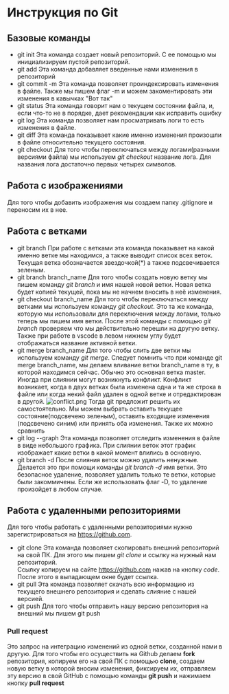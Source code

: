 # Инструкция по Git

## Базовые команды
* git init
Эта команда создает новый репозиторий. С ее помощью мы инициализируем пустой репозиторий.
* git add
Эта команда добавляет введенные нами изменения в репозиторий
* git commit -m
Эта команда позволяет проиндексировать изменения в файле. Также мы пишем флаг -m и можем закоментировать эти изменения в кавычках "Вот так"
* git status
Эта команда говорит нам о текущем состоянии файла, и,  если что-то не в порядке, дает рекомендации как исправить ошибку
* git log
Эта команда позволяет нам просматривать логи то есть изменения в файле. 
* git diff
Эта команда показывает какие именно изменения произошли в файле относительно текущего состояния.
* git checkout
Для того чтобы переключаться между логами(разными версиями файла) мы используем *git checkout* название лога. Для названия лога достаточно первых четырех символов.

## Работа с изображениями
Для того чтобы добавить изображения мы создаем папку .gitignore и переносим их в нее.

## Работа с ветками
* git branch
При работе с ветками эта команда показывает на какой именно ветке мы находимся, а также выводит список всех веток. Текущая ветка обозначается звездочкой(*) а также подсвечивается зеленым.
* git branch branch_name
Для того чтобы создать новую ветку мы пишем команду *git branch* и имя нашей новой ветки. Новая ветка будет копией текущей, пока мы не начнем вносить в неё изменения. 
* git checkout branch_name
Для того чтобы переключаться между ветками мы используем команду *git checkout*. Это та же команда, которую мы использовали для переключения между логами, только теперь мы пишем имя ветки. После этой команды с помощью *git branch* проверяем что мы действительно перешли на другую ветку.
Также при работе в vscode в левом нижнем углу будет отображаться название активной ветки.
* git merge branch_name
Для того чтобы слить две ветки мы используем команду *git merge*.
Следует помнить что при команде git merge branch_name, мы делаем вливание ветки branch_name в ту, в которой находимся сейчас.
Обычно это основная ветка master. Иногда при слиянии могут возникнуть конфликт. Конфликт возникает, когда в двух ветках была изменена одна и та же строка в файле или когда некий файл удален в одной ветке и отредактирован в другой.
![conflict.png](img/Conflict.png) Тогда git предложит решить их самостоятельно. Мы можем выбрать оставить текущее состояние(подсвечено зеленым), оставить входящие изменения (подсвечено синим) или принять оба изменения. Также их можно сравнить
* git log --graph
Эта команда позволяет отследить изменения в файле в виде небольшого графика.
При слиянии веток этот график изображает какие ветки в какой момент влились в основную.
* git branch -d
После слияния веток можно удалить ненужные. Делается это при помощи команды *git branch -d* имя ветки. Это безопасное удаление, позволяет удалить только те ветки, которые были закоммичены. Если же использовать флаг -D, то удаление произойдет в любом случае.

## Работа с удаленными репозиториями

Для того чтобы работать с удаленными репозиториями нужно зарегистрироваться на <https://github.com>.

* git clone
Эта команда позволяет скопировать внешний репозиторий на свой ПК. Для этого мы пишем *git clone* и ссылку на нужный нам репозиторий.<br> 
Ссылку копируем на сайте <https://github.com> нажав на кнопку *code*. После этого в выпадающем окне будет ссылка.
* git pull
Эта команда позволяет скачать всю информацию из текущего внешнего репозитория и сделать слияние с нашей версией. 
* git push
Для того чтобы отправить нашу версию репозитория на внешний мы пишем git push

### Pull request
Это запрос на интеграцию изменений из одной ветки, созданной нами в другую. Для того чтобы его осуществить на Github делаем **fork** репозитория, копируем его на свой ПК с помощью **clone**, создаем новую ветку в которой вносим изменения, фиксируем их, отправляем эту версию в свой GitHub с помощью команды **git push** и нажимаем кнопку **pull request**